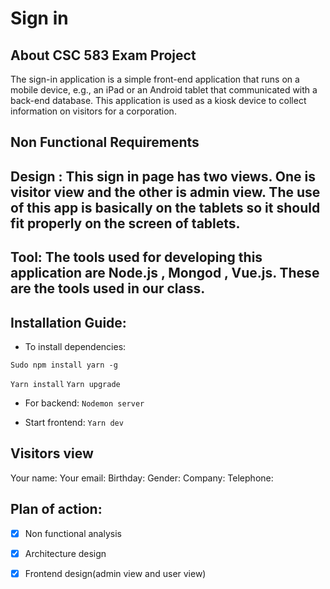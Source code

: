 # Sign in

## About CSC 583 Exam Project

The sign-in application is a simple front-end application that runs on a mobile device, e.g., an iPad or an Android tablet that communicated with a back-end database. This application is used as a kiosk device to collect information on visitors for a corporation.

## Non Functional Requirements

## Design : This sign in page has two views. One is visitor view and the other is admin view. The use of this app is basically on the tablets so it should fit properly on the screen of tablets.

## Tool: The tools used for developing this application are Node.js , Mongod , Vue.js. These are the tools used in our class. 

## Installation Guide:

* To install dependencies:

`Sudo npm install yarn -g`

`Yarn install`
`Yarn upgrade`

* For backend:
`Nodemon server`

* Start frontend:
`Yarn dev`

## Visitors view

Your name:
Your email:
Birthday:
Gender:
Company:
Telephone:


## Plan of action:
- [x] Non functional analysis
- [x] Architecture design
- [x] Frontend design(admin view and user view)


